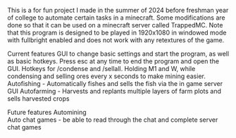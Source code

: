 This is a for fun project I made in the summer of 2024 before freshman year of college to automate certain tasks in a minecraft.
Some modifications are done so that it can be used on a minecraft server called TrappedMC.
Note that this program is designed to be played in 1920x1080 in windowed mode with fullbright enabled and does not work with any retextures of the game. 

Current features
GUI to change basic settings and start the program, as well as basic hotkeys. 
Press esc at any time to end the program and open the GUI. 
Hotkeys for /condense and /sellall. 
Holding M1 and W, while condensing and selling ores every x seconds to make mining easier.
Autofishing - Automatically fishes and sells the fish via the in game server GUI
Autofarming - Harvests and replants multiple layers of farm plots and sells harvested crops

Future features 
Automining  
Auto chat games - be able to read through the chat and complete server chat games
